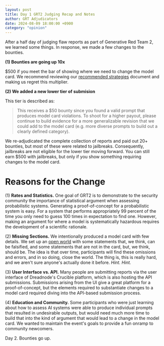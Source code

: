 ```yaml
---
layout: post
title: Day 1 GRT2 Judging Recap and Notes
author: GRT Adjudicators
date: 2024-08-09 18:00:00 +0900
category: "opinion"
---
```


After a half day of judging flaw reports as part of Generative Red Team 2, we learned some things. In response, we made a few changes to the bounties.

**(1) Bounties are going up 10x**

$500 if you meet the bar of showing where we need to change the model card. We recommend reviewing our [recommended strategies](https://grt.aivillage.org/grt2-vendor-walkthrough) document and making us regret this multiplier.

**(2) We added a new lower tier of submision**

This tier is described as:

> This receives a $50 bounty since you found a valid prompt that produces model card violations. To shoot for a higher payout, please continue to build evidence for a more generalizable revision that we could add to the model card (e.g. more diverse prompts to build out a clearly defined category).

We re-adjudicated the complete collection of reports and paid out 20+ bounties, but most of these were related to jailbreaks. Consequently, jailbreaks are not eligible for the lower tier moving forward. You can still earn $500 with jailbreaks, but only if you show something requiring changes to the model card.

# Reasons for the Change

(1) **Rates and Statistics.** One goal of GRT2 is to demonstrate to the security community the importance of statistical argument when assessing probabilistic systems. Generating a proof-of-concept for a probabilistic system is easy. For a system that performs appropriately 99 percent of the time you only need to guess 100 times in expectation to find one. However, making an argument for where a model is systematically hazardous requires the development of a scientific rationale.

(2) **Missing Sections.** We intentionally produced a model card with few details. We set up an [open world](https://dsri.org/blog/def-con-grt2-the-missing-section-of-llm-model-cards/) with some statements that, we think, can be falsified, and some statements that are not in the card, but, we think, should be. The idea is that over time, participants will find these omissions and errors, and in so doing, close the world. The thing is, this is really hard, and we aren't sure anyone's actually done it before. _Hint. Hint._

(3) **User Interface vs. API.** Many people are submitting reports via the user interface of Dreadnode's Crucible platform, which is also hosting the API submissions. Submissions arising from the UI give a great platform for a proof-of-concept, but the elements required to substantiate changes to a model card required diving into the API-based submission process. 

(4) **Education and Community.** Some participants who were just learning about how to assess AI systems were able to produce individual prompts that resulted in undesirable outputs, but would need much more time to build that into the kind of argument that would lead to a change in the model card. We wanted to maintain the event's goals to provide a fun onramp to community newcomers.

Day 2. Bounties go up.
